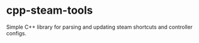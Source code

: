 # cpp-steam-tools
Simple C++ library for parsing and updating steam shortcuts and controller configs.
